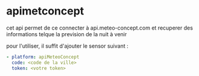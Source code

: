 # apimetconcept


cet api permet de ce connecter à api.meteo-concept.com et recuperer des informations telque la prevision de la nuit à venir

pour l'utiliser, il suffit d'ajouter le sensor suivant : 

```yaml
- platform: apiMeteoConcept
  code: <code de la ville>
  token: <votre token>
```